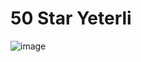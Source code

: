 # 50 Star Yeterli
![image](https://cdn.discordapp.com/attachments/1066717329288867840/1068844199836917760/unknown.png)
